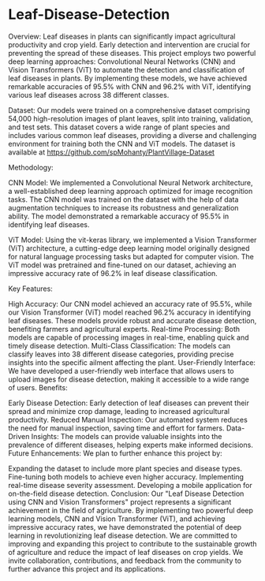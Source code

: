 # Leaf-Disease-Detection
Overview:
Leaf diseases in plants can significantly impact agricultural productivity and crop yield. Early detection and intervention are crucial for preventing the spread of these diseases. This project employs two powerful deep learning approaches: Convolutional Neural Networks (CNN) and Vision Transformers (ViT) to automate the detection and classification of leaf diseases in plants. By implementing these models, we have achieved remarkable accuracies of 95.5% with CNN and 96.2% with ViT, identifying various leaf diseases across 38 different classes.

Dataset:
Our models were trained on a comprehensive dataset comprising 54,000 high-resolution images of plant leaves, split into training, validation, and test sets. This dataset covers a wide range of plant species and includes various common leaf diseases, providing a diverse and challenging environment for training both the CNN and ViT models. The dataset is available at https://github.com/spMohanty/PlantVillage-Dataset

Methodology:

CNN Model: We implemented a Convolutional Neural Network architecture, a well-established deep learning approach optimized for image recognition tasks. The CNN model was trained on the dataset with the help of data augmentation techniques to increase its robustness and generalization ability. The model demonstrated a remarkable accuracy of 95.5% in identifying leaf diseases.

ViT Model: Using the vit-keras library, we implemented a Vision Transformer (ViT) architecture, a cutting-edge deep learning model originally designed for natural language processing tasks but adapted for computer vision. The ViT model was pretrained and fine-tuned on our dataset, achieving an impressive accuracy rate of 96.2% in leaf disease classification.

Key Features:

High Accuracy: Our CNN model achieved an accuracy rate of 95.5%, while our Vision Transformer (ViT) model reached 96.2% accuracy in identifying leaf diseases. These models provide robust and accurate disease detection, benefiting farmers and agricultural experts.
Real-time Processing: Both models are capable of processing images in real-time, enabling quick and timely disease detection.
Multi-Class Classification: The models can classify leaves into 38 different disease categories, providing precise insights into the specific ailment affecting the plant.
User-Friendly Interface: We have developed a user-friendly web interface that allows users to upload images for disease detection, making it accessible to a wide range of users.
Benefits:

Early Disease Detection: Early detection of leaf diseases can prevent their spread and minimize crop damage, leading to increased agricultural productivity.
Reduced Manual Inspection: Our automated system reduces the need for manual inspection, saving time and effort for farmers.
Data-Driven Insights: The models can provide valuable insights into the prevalence of different diseases, helping experts make informed decisions.
Future Enhancements:
We plan to further enhance this project by:

Expanding the dataset to include more plant species and disease types.
Fine-tuning both models to achieve even higher accuracy.
Implementing real-time disease severity assessment.
Developing a mobile application for on-the-field disease detection.
Conclusion:
Our "Leaf Disease Detection using CNN and Vision Transformers" project represents a significant achievement in the field of agriculture. By implementing two powerful deep learning models, CNN and Vision Transformer (ViT), and achieving impressive accuracy rates, we have demonstrated the potential of deep learning in revolutionizing leaf disease detection. We are committed to improving and expanding this project to contribute to the sustainable growth of agriculture and reduce the impact of leaf diseases on crop yields. We invite collaboration, contributions, and feedback from the community to further advance this project and its applications.
